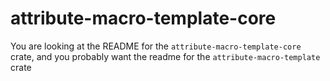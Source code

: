 # attribute-macro-template-core
You are looking at the README for the `attribute-macro-template-core` crate, and you probably want the readme for the `attribute-macro-template` crate